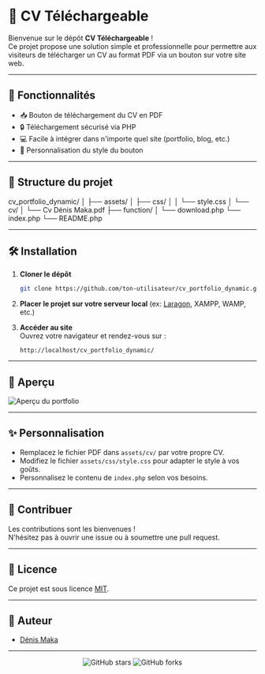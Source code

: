 # 📄 CV Téléchargeable

Bienvenue sur le dépôt **CV Téléchargeable** !  
Ce projet propose une solution simple et professionnelle pour permettre aux visiteurs de télécharger un CV au format PDF via un bouton sur votre site web.

---

## 🚀 Fonctionnalités

- 📥 Bouton de téléchargement du CV en PDF
- 🔒 Téléchargement sécurisé via PHP
- 💻 Facile à intégrer dans n'importe quel site (portfolio, blog, etc.)
- 🎨 Personnalisation du style du bouton

---

## 📂 Structure du projet

cv_portfolio_dynamic/
│
├── assets/
│ ├── css/
│ │ └── style.css
│ └── cv/
│ └── Cv Dénis Maka.pdf
├── function/
│ └── download.php
└── index.php
└── README.php

---

## 🛠️ Installation

1. **Cloner le dépôt**
   ```bash
   git clone https://github.com/ton-utilisateur/cv_portfolio_dynamic.git
   ```

2. **Placer le projet sur votre serveur local** (ex: [Laragon](https://laragon.org/), XAMPP, WAMP, etc.)

3. **Accéder au site**  
   Ouvrez votre navigateur et rendez-vous sur :  
   ```
   http://localhost/cv_portfolio_dynamic/
   ```

---

## 📸 Aperçu

![Aperçu du portfolio](https://user-images.githubusercontent.com/placeholder/preview.png)

---

## ✨ Personnalisation

- Remplacez le fichier PDF dans `assets/cv/` par votre propre CV.
- Modifiez le fichier `assets/css/style.css` pour adapter le style à vos goûts.
- Personnalisez le contenu de `index.php` selon vos besoins.

---

## 🤝 Contribuer

Les contributions sont les bienvenues !  
N'hésitez pas à ouvrir une issue ou à soumettre une pull request.

---

## 📄 Licence

Ce projet est sous licence [MIT](LICENSE).

---

## 👤 Auteur

- [Dénis Maka](https://github.com/Denismaka)

---

<div align="center">
  <img src="https://img.shields.io/github/stars/ton-utilisateur/cv_portfolio_dynamic?style=social" alt="GitHub stars"/>
  <img src="https://img.shields.io/github/forks/ton-utilisateur/cv_portfolio_dynamic?style=social" alt="GitHub forks"/>
</div>

